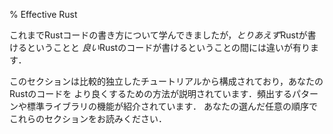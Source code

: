 % Effective Rust
<!-- % Effective Rust -->

<!-- So you’ve learned how to write some Rust code. But there’s a difference between -->
<!-- writing *any* Rust code and writing *good* Rust code. -->
これまでRustコードの書き方について学んできましたが，*とりあえず*Rustが書けるということと
*良い*Rustのコードが書けるということの間には違いが有ります．


<!-- This section consists of relatively independent tutorials which show you how to -->
<!-- take your Rust to the next level. Common patterns and standard library features -->
<!-- will be introduced. Read these sections in any order of your choosing. -->
このセクションは比較的独立したチュートリアルから構成されており，あなたのRustのコードを
より良くするための方法が説明されています．頻出するパターンや標準ライブラリの機能が紹介されています．
あなたの選んだ任意の順序でこれらのセクションをお読みください．
